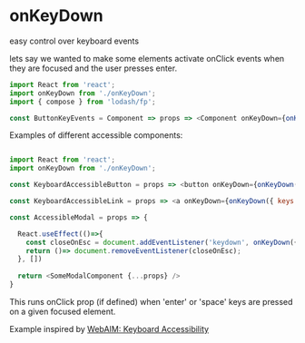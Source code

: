 # onKeyDown
easy control over keyboard events

lets say we wanted to make some elements activate onClick events when they are focused and the user presses enter.

```javascript 
import React from 'react';
import onKeyDown from './onKeyDown';
import { compose } from 'lodash/fp';

const ButtonKeyEvents = Component => props => <Component onKeyDown={onKeyDown({ keys: ['enter', 'space'] action: props.onClick })} {...props}>Button</Component>

```

Examples of different accessible components:

```javascript 

import React from 'react';
import onKeyDown from './onKeyDown';

const KeyboardAccessibleButton = props => <button onKeyDown={onKeyDown({ keys: ['enter', 'space'] action: props.onClick })} {...props}>Button</button>

const KeyboardAccessibleLink = props => <a onKeyDown={onKeyDown({ keys: ['enter'] action: props.onClick }) {...props}>Link</button>

const AccessibleModal = props => {

  React.useEffect(()=>{
    const closeOnEsc = document.addEventListener('keydown', onKeyDown({ keys: ['esc'] action: props.close }));
    return ()=> document.removeEventListener(closeOnEsc);
  }, [])
  
  return <SomeModalComponent {...props} />
}

```

This runs onClick prop (if defined) when 'enter' or 'space' keys are pressed on a given focused element.

Example inspired by [WebAIM: Keyboard Accessibility](https://webaim.org/techniques/keyboard/)
